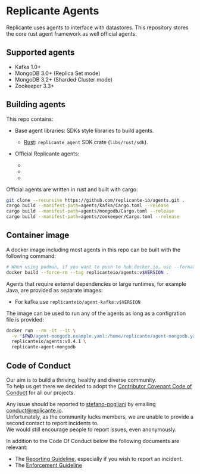 # Replicante Agents
Replicante uses agents to interface with datastores.
This repository stores the core rust agent framework as well official agents.


## Supported agents

  * Kafka 1.0+
  * MongoDB 3.0+ (Replica Set mode)
  * MongoDB 3.2+ (Sharded Cluster mode)
  * Zookeeper 3.3+


## Building agents
This repo contains:

  * Base agent libraries: SDKs style libraries to build agents.
    * [Rust]: `replicante_agent` SDK crate (`libs/rust/sdk`).

  * Official Replicante agents:
    * [Kafka]: `agents/kafka`.
    * [MongoDB]: `agents/mongodb`.
    * [Zookeeper]: `agents/zookeeper`.

Official agents are written in rust and built with cargo:
```bash
git clone --recursive https://github.com/replicante-io/agents.git .
cargo build --manifest-path=agents/kafka/Cargo.toml --release
cargo build --manifest-path=agents/mongodb/Cargo.toml --release
cargo build --manifest-path=agents/zookeeper/Cargo.toml --release
```


## Container image
A docker image including most agents in this repo can be built with the following command:
```bash
# When using podman, if you want to push to hub.docker.io, use --format docker.
docker build --force-rm --tag replicanteio/agents:v$VERSION .
```

Agents that require external dependencies or large runtimes, for example Java, are provided
as separate images:

  * For kafka use `replicanteio/agent-kafka:v$VERSION`

The image can be used to run any of the agents as long as a configration file is provided:
```bash
docker run --rm -it --it \
  -v "$PWD/agent-mongodb.example.yaml:/home/replicante/agent-mongodb.yaml" \
  replicanteio/agents:v0.4.1 \
  replicante-agent-mongodb
```


## Code of Conduct
Our aim is to build a thriving, healthy and diverse community.  
To help us get there we decided to adopt the [Contributor Covenant Code of Conduct](https://www.contributor-covenant.org/)
for all our projects.

Any issue should be reported to [stefano-pogliani](https://github.com/stefano-pogliani)
by emailing [conduct@replicante.io](mailto:conduct@replicante.io).  
Unfortunately, as the community lucks members, we are unable to provide a second contact to report incidents to.  
We would still encourage people to report issues, even anonymously.

In addition to the Code Of Conduct below the following documents are relevant:

  * The [Reporting Guideline](https://www.replicante.io/conduct/reporting), especially if you wish to report an incident.
  * The [Enforcement Guideline](https://www.replicante.io/conduct/enforcing)


[Rust]: https://www.rust-lang.org/
[Kafka]: https://kafka.apache.org/
[MongoDB]: https://www.mongodb.com/
[Zookeeper]: https://zookeeper.apache.org/
